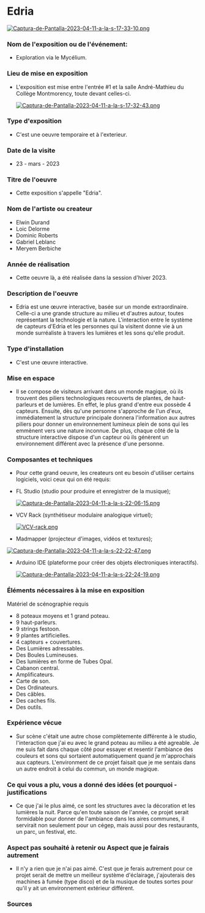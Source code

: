 # Edria

  [![Captura-de-Pantalla-2023-04-11-a-la-s-17-33-10.png](https://i.postimg.cc/tCsYTZt0/Captura-de-Pantalla-2023-04-11-a-la-s-17-33-10.png)](https://postimg.cc/ykzVpNbn)

### Nom de l'exposition ou de l'événement:

- Exploration via le Mycélium.

### Lieu de mise en exposition

- L'exposition est mise entre l'entrée #1 et la salle André-Mathieu du Collège Montmorency, toute devant celles-ci. 

  [![Captura-de-Pantalla-2023-04-11-a-la-s-17-32-43.png](https://i.postimg.cc/brNSLmtd/Captura-de-Pantalla-2023-04-11-a-la-s-17-32-43.png)](https://postimg.cc/G8VpmJz1)

### Type d'exposition

- C'est une oeuvre temporaire et à l'exterieur. 

### Date de la visite

- 23 - mars - 2023

### Titre de l'oeuvre

- Cette exposition s'appelle "Edria".

### Nom de l'artiste ou createur

- Elwin Durand
- Loic Delorme
- Dominic Roberts
- Gabriel Leblanc
- Meryem Berbiche

### Année de réalisation

- Cette oeuvre là, a été réalisée dans la session d'hiver 2023. 

### Description de l'oeuvre

- Edria est une œuvre interactive, basée sur un monde extraordinaire. Celle-ci a une grande structure au milieu et d'autres autour, toutes représentant la technologie et la nature. L'interaction entre le système de capteurs d'Edria et les personnes qui la visitent donne vie à un monde surréaliste à travers les lumières et les sons qu'elle produit.

### Type d'installation

- C'est une œuvre interactive.

### Mise en espace

- Il se compose de visiteurs arrivant dans un monde magique, où ils trouvent des piliers technologiques recouverts de plantes, de haut-parleurs et de lumières. En effet, le plus grand d'entre eux possède 4 capteurs. Ensuite, dès qu'une personne s'approche de l'un d'eux, immédiatement la structure principale donnera l'information aux autres piliers pour donner un environnement lumineux plein de sons qui les emmènent vers une nature inconnue. De plus, chaque côté de la structure interactive dispose d'un capteur où ils génèrent un environnement différent avec la présence d'une personne.

### Composantes et techniques

- Pour cette grand oeuvre, les createurs ont eu besoin d'utiliser certains logiciels, voici ceux qui on été requis: 

- FL Studio (studio pour produire et enregistrer de la musique);

  [![Captura-de-Pantalla-2023-04-11-a-la-s-22-06-15.png](https://i.postimg.cc/YSHkPmTY/Captura-de-Pantalla-2023-04-11-a-la-s-22-06-15.png)](https://postimg.cc/QF0R9V8d)

- VCV Rack (synthétiseur modulaire analogique virtuel); 

  [![VCV-rack.png](https://i.postimg.cc/ydpM7Jpf/VCV-rack.png)](https://postimg.cc/bDbCTvhb)

- Madmapper (projecteur d'images, vidéos et textures); 

[![Captura-de-Pantalla-2023-04-11-a-la-s-22-22-47.png](https://i.postimg.cc/gkGG4RFh/Captura-de-Pantalla-2023-04-11-a-la-s-22-22-47.png)](https://postimg.cc/bdFXwZvY)

- Arduino IDE (plateforme pour créer des objets électroniques interactifs). 

  [![Captura-de-Pantalla-2023-04-11-a-la-s-22-24-19.png](https://i.postimg.cc/Jnhbbt7C/Captura-de-Pantalla-2023-04-11-a-la-s-22-24-19.png)](https://postimg.cc/DWtJhvbx)

### Éléments nécessaires à la mise en exposition

Matériel de scénographie requis

- 8 poteaux moyens et 1 grand poteau. 
- 9 haut-parleurs.
- 9 strings festoon. 
- 9 plantes artificielles.
- 4 capteurs + couvertures. 
- Des Lumières adressables.
- Des Boules Lumineuses.
- Des lumières en forme de Tubes Opal. 
- Cabanon central.
- Amplificateurs.
- Carte de son.
- Des Ordinateurs.
- Des câbles. 
- Des caches fils. 
- Des outils. 


### Expérience vécue

- Sur scène c'était une autre chose complètemente différente à le studio, l'interaction que j'ai eu avec le grand poteau au milieu a été agreable. Je me suis fait dans chaque côté pour essayer et resentir l'ambiance des couleurs et sons qui sortaient automatiquement quand je m'approchais aux capteurs. L'environment de ce projet faisait que je me sentais dans un autre endroit à celui du commun, un monde magique.  

### Ce qui vous a plu, vous a donné des idées (et pourquoi - justifications

- Ce que j'ai le plus aimé, ce sont les structures avec la décoration et les lumières la nuit. Parce qu'en toute saison de l'année, ce projet serait formidable pour donner de l'ambiance dans les aires communes, il servirait non seulement pour un cégep, mais aussi pour des restaurants, un parc, un festival, etc.

### Aspect pas souhaité à retenir ou Aspect que je fairais autrement

- Il n'y a rien que je n'ai pas aimé. C'est que je ferais autrement pour ce projet serait de mettre un meilleur système d'éclairage, j'ajouterais des machines à fumée (type disco) et de la musique de toutes sortes pour qu'il y ait un environnement extérieur différent.

### Sources
